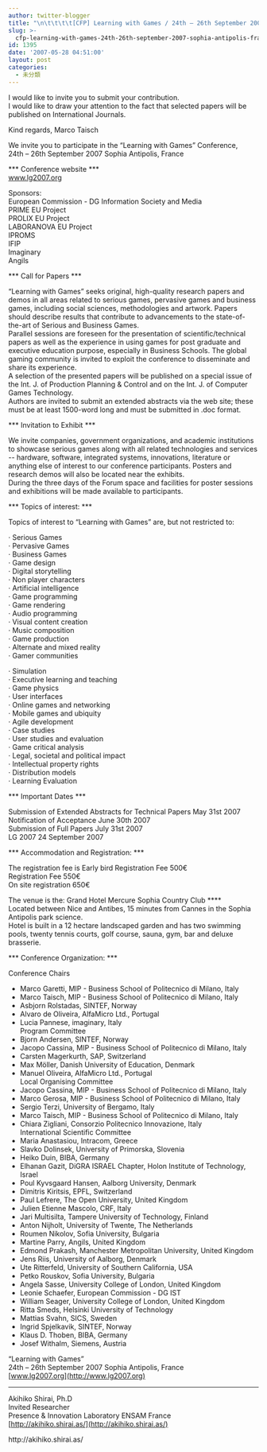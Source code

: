 ```yaml
---
author: twitter-blogger
title: "\n\t\t\t\t[CFP] Learning with Games / 24th – 26th September 2007 Sophia Antipolis, France / Extend Abstract May 31st 2007\t\t"
slug: >-
  cfp-learning-with-games-24th-26th-september-2007-sophia-antipolis-france-extend-abstract-may-31st-2007
id: 1395
date: '2007-05-28 04:51:00'
layout: post
categories:
  - 未分類
---
```


I would like to invite you to submit your contribution.  
I would like to draw your attention to the fact that selected papers will be published on International Journals.  

Kind regards, Marco Taisch  

We invite you to participate in the “Learning with Games” Conference,  
24th – 26th September 2007 Sophia Antipolis, France  

*** Conference website ***  
www.lg2007.org  

Sponsors:  
European Commission - DG Information Society and Media  
PRIME EU Project  
PROLIX EU Project  
LABORANOVA EU Project  
IPROMS  
IFIP  
Imaginary  
Angils  

*** Call for Papers ***  

“Learning with Games” seeks original, high-quality research papers and demos in all areas related to serious games, pervasive games and business games, including social sciences, methodologies and artwork. Papers should describe results that contribute to advancements to the state-of-the-art of Serious and Business Games.  
Parallel sessions are foreseen for the presentation of scientific/technical papers as well as the experience in using games for post graduate and executive education purpose, especially in Business Schools. The global gaming community is invited to exploit the conference to disseminate and share its experience.  
A selection of the presented papers will be published on a special issue of the Int. J. of Production Planning & Control and on the Int. J. of Computer Games Technology.  
Authors are invited to submit an extended abstracts via the web site; these must be at least 1500-word long and must be submitted in .doc format.  

*** Invitation to Exhibit ***  

We invite companies, government organizations, and academic institutions to showcase serious games along with all related technologies and services -- hardware, software, integrated systems, innovations, literature or anything else of interest to our conference participants. Posters and research demos will also be located near the exhibits.  
During the three days of the Forum space and facilities for poster sessions and exhibitions will be made available to participants.  

*** Topics of interest: ***  

Topics of interest to “Learning with Games” are, but not restricted to:  

· Serious Games  
· Pervasive Games  
· Business Games  
· Game design  
· Digital storytelling  
· Non player characters  
· Artificial intelligence  
· Game programming  
· Game rendering  
· Audio programming  
· Visual content creation  
· Music composition  
· Game production  
· Alternate and mixed reality  
· Gamer communities  

· Simulation  
· Executive learning and teaching  
· Game physics  
· User interfaces  
· Online games and networking  
· Mobile games and ubiquity  
· Agile development  
· Case studies  
· User studies and evaluation  
· Game critical analysis  
· Legal, societal and political impact  
· Intellectual property rights  
· Distribution models  
· Learning Evaluation  

*** Important Dates ***  

Submission of Extended Abstracts for Technical Papers May 31st 2007  
Notification of Acceptance June 30th 2007  
Submission of Full Papers July 31st 2007  
LG 2007 24 September 2007  

*** Accommodation and Registration: ***  

The registration fee is Early bird Registration Fee 500€  
Registration Fee 550€  
On site registration 650€  

The venue is the: Grand Hotel Mercure Sophia Country Club ****  
Located between Nice and Antibes, 15 minutes from Cannes in the Sophia Antipolis park science.  
Hotel is built in a 12 hectare landscaped garden and has two swimming pools, twenty tennis courts, golf course, sauna, gym, bar and deluxe brasserie.  

*** Conference Organization: ***  

Conference Chairs  
* Marco Garetti, MIP - Business School of Politecnico di Milano, Italy  
* Marco Taisch, MIP - Business School of Politecnico di Milano, Italy  
* Asbjorn Rolstadas, SINTEF, Norway  
* Alvaro de Oliveira, AlfaMicro Ltd., Portugal  
* Lucia Pannese, imaginary, Italy  
Program Committee  
* Bjorn Andersen, SINTEF, Norway  
* Jacopo Cassina, MIP - Business School of Politecnico di Milano, Italy  
* Carsten Magerkurth, SAP, Switzerland  
* Max Möller, Danish University of Education, Denmark  
* Manuel Oliveira, AlfaMicro Ltd., Portugal  
Local Organising Committee  
* Jacopo Cassina, MIP - Business School of Politecnico di Milano, Italy  
* Marco Gerosa, MIP - Business School of Politecnico di Milano, Italy  
* Sergio Terzi, University of Bergamo, Italy  
* Marco Taisch, MIP - Business School of Politecnico di Milano, Italy  
* Chiara Zigliani, Consorzio Politecnico Innovazione, Italy  
International Scientific Committee  
* Maria Anastasiou, Intracom, Greece  
* Slavko Dolinsek, University of Primorska, Slovenia  
* Heiko Duin, BIBA, Germany  
* Elhanan Gazit, DiGRA ISRAEL Chapter, Holon Institute of Technology, Israel  
* Poul Kyvsgaard Hansen, Aalborg University, Denmark  
* Dimitris Kiritsis, EPFL, Switzerland  
* Paul Lefrere, The Open University, United Kingdom  
* Julien Etienne Mascolo, CRF, Italy  
* Jari Multisilta, Tampere University of Technology, Finland  
* Anton Nijholt, University of Twente, The Netherlands  
* Roumen Nikolov, Sofia University, Bulgaria  
* Martine Parry, Angils, United Kingdom  
* Edmond Prakash, Manchester Metropolitan University, United Kingdom  
* Jens Riis, University of Aalborg, Denmark  
* Ute Ritterfeld, University of Southern California, USA  
* Petko Rouskov, Sofia University, Bulgaria  
* Angela Sasse, University College of London, United Kingdom  
* Leonie Schaefer, European Commission - DG IST  
* William Seager, University College of London, United Kingdom  
* Ritta Smeds, Helsinki University of Technology  
* Mattias Svahn, SICS, Sweden  
* Ingrid Spjelkavik, SINTEF, Norway  
* Klaus D. Thoben, BIBA, Germany  
* Josef Withalm, Siemens, Austria  

“Learning with Games”  
24th – 26th September 2007 Sophia Antipolis, France  
[www.lg2007.org](http://www.lg2007.org)   

-----  

Akihiko Shirai, Ph.D  
Invited Researcher  
Presence & Innovation Laboratory ENSAM France  
[http://akihiko.shirai.as/](http://akihiko.shirai.as/)

<div>http://akihiko.shirai.as/</div>